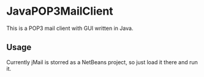 # JavaPOP3MailClient

This is a POP3 mail client with GUI written in Java.

## Usage

Currently jMail is storred as a NetBeans project, so just load it there
and run it.
